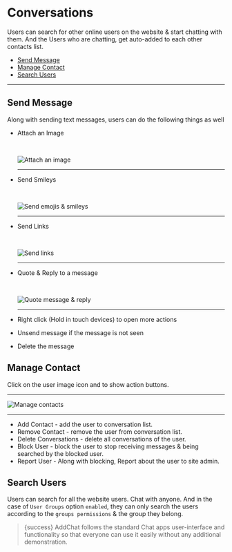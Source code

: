 # Conversations

Users can search for other online users on the website & start chatting with them. And the Users who are chatting, get auto-added to each other contacts list.


- [Send Message](#Send-message)
- [Manage Contact](#Manage-Contact)
- [Search Users](#Search-Users)

---

<a name="Send-Message"></a>
## Send Message

Along with sending text messages, users can do the following things as well

- Attach an Image <larecipe-badge type="black" circle icon="fa fa-picture-o"></larecipe-badge>

    <br>

    ![Attach an image](https://addchat-pro-docs.classiebit.com/images/image-attachment.jpg "Attach an image")

    ---


- Send Smileys <larecipe-badge type="success" circle icon="fa fa-smile-o"></larecipe-badge>

    <br>

    ![Send emojis & smileys](https://addchat-pro-docs.classiebit.com/images/smiley-support.jpg "Send emojis & smileys")

    ---


- Send Links <larecipe-badge type="info" circle icon="fa fa-link"></larecipe-badge>

    <br>

    ![Send links](https://addchat-pro-docs.classiebit.com/images/url-link.jpg "Send links")

    ---


- Quote & Reply to a message <larecipe-badge type="primary" circle icon="fa fa-reply"></larecipe-badge>

    <br>

    ![Quote message & reply](https://addchat-pro-docs.classiebit.com/images/message-quote.jpg "Quote message & reply")

    ---


- Right click (Hold in touch devices) to open more actions <larecipe-badge type="secondary" circle icon="fa fa-hand-o-up"></larecipe-badge>
- Unsend message if the message is not seen <larecipe-badge type="warning" circle icon="fa fa-undo"></larecipe-badge>
- Delete the message <larecipe-badge type="danger" circle icon="fa fa-trash-o"></larecipe-badge>


<a name="Manage-Contact"></a>
## Manage Contact

Click on the user image icon and to show action buttons.

---

![Manage contacts](https://addchat-pro-docs.classiebit.com/images/manage-contact.jpg "Manage contacts")

---

- Add Contact <larecipe-badge type="primary" circle icon="fa fa-user-plus"></larecipe-badge> - add the user to conversation list.
- Remove Contact <larecipe-badge type="primary" circle icon="fa fa-user-times"></larecipe-badge> - remove the user from conversation list.
- Delete Conversations <larecipe-badge type="danger" circle icon="fa fa-trash-o"></larecipe-badge> - delete all conversations of the user.
- Block User <larecipe-badge type="black" circle icon="fa fa-ban"></larecipe-badge> - block the user to stop receiving messages & being searched by the blocked user.
- Report User <larecipe-badge type="black" circle icon="fa fa-flag"></larecipe-badge> - Along with blocking, Report about the user to site admin.



<a name="Search-Users"></a>
## Search Users

Users can search for all the website users. Chat with anyone. And in the case of `User Groups` option `enabled`, they can only search the users according to the `groups permissions` & the group they belong.


>{success} AddChat follows the standard Chat apps user-interface and functionality so that everyone can use it easily without any additional demonstration.
